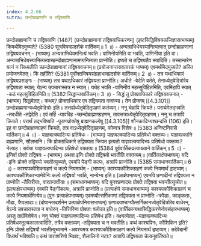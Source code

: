 ```yaml
---
index: 4.2.66
sutra: छन्दोब्राह्मणानि च तद्विषयाणि

---
```

छन्दोब्राह्मणानि च तद्विषयाणि (1487) (छन्दोब्राह्मणानां तद्विषयाधिकरणम्) (इष्टसिद्धिविषयकजिज्ञासाभाष्यम्) किमर्थमिदमुच्यते? (5380 सूत्रविषयप्रदर्शकं वार्तिकम्॥ 1 ॥) - अन्यत्राभिधेयस्यानित्यत्वात् छन्दोब्राह्मणानां तद्विषयवचनम् - (भाष्यम्) अन्यत्राभिधेयमनित्यं भवति। पाणिनीयमिति वा भवति, पाणिनीया इति वा। अन्यत्राभिधेयस्यानित्यत्वाच्छन्दोब्राह्मणानामप्यनित्यता प्राप्नोति। इष्यते च तद्विषयतैव स्यादिति। तच्चान्तरेण यत्नं न सिध्यतीति च्छन्दोब्राह्मणानां तद्विषयवचनम्॥ (प्रयोजनान्तरावतारकं भाष्यम्) एवमर्थमिदमुच्यते? अस्ति प्रयोजनमेतत्। किं तर्हीति? (5381 पूर्वोक्तविषयसंग्रहाभावप्रदर्शकं वार्तिकम्॥ 2 ॥) - तत्र यथाधिकारं तद्विषयप्रसङ्गः - (भाष्यम्) तत्र यथाऽधिकारं तद्विषयता प्राप्नोति। अधीते -वेदेति वर्तते, तेनाध्येतृवेदित्रोरेव तद्विषयता स्यात्; येऽन्य उपचारास्तत्र न स्यात्। यथेह भवति -पाणिनीयं महत्सुविहितमिति, एवमिहापि स्यात् -कठं महत्सुविहितमिति॥ (5382 सिद्धान्तवार्तिकम्॥ 3 ॥) - सिद्धं तु प्रोक्ताधिकारे तद्विषयवचनात् - (भाष्यम्) सिद्धमेतत्। कथम्? प्रोक्ताधिकार एव तद्विषयता वक्तव्या। तेन प्रोक्तम् [[4.3.101]] छन्दोब्राह्मणान्यध्येतृवेदित्रोः इति॥ तत्तर्ह्यध्येतृवेदितृग्रहणं कर्तव्यम्। ननु चेहापि क्रियते। परार्थमेतद्भवति -तदधीते -तद्वेदेति। एवं तर्हि -यावदिह -च्छन्दोब्राह्मणग्रहणम्, तावत्तत्राध्येतृवेदितृग्रहणम्। ननु च तत्रापि क्रियते। परार्थं तद्भविष्यति -पुराणप्रोक्तेषु ब्राह्मणकल्पेषु [[4.3.105]] शौनकादिभ्यश्छन्दसि (106) इति। इह वा छन्दोब्राह्मणग्रहणं क्रियते, तत्र वाऽध्येतृवेदितृग्रहणम्, कोन्वत्र विशेषः॥ (5383 अनिष्टनिरासे वार्तिकम्॥ 4 ॥) - याज्ञवल्क्यादिभ्यः प्रतिषेधः - (भाष्यम्) याज्ञवल्क्यादिभ्यः प्रतिषेधो वक्तव्यः। याज्ञवल्कानि ब्राह्मणानि, सौलभानि। किं प्रोक्ताधिकारे तद्विषयता क्रियत इत्यतो याज्ञवल्क्यादिभ्यः प्रतिषेधो वक्तव्यः? नेत्याह। सर्वथा याज्ञवल्क्यादिभ्यः प्रतिषेधो वक्तव्यः॥ (5384 पूर्ववार्तिकप्रत्याख्याने वार्तिकम्॥ 5 ॥) - इनिर्वा प्रोक्ते तद्विषयः - (भाष्यम्) अथवा इनिः प्रोक्ते तद्विषयो भवतीति वक्तव्यम्॥ (वार्तिकाक्षेपभाष्यम्) यदि -इनिः प्रोक्ते तद्विषयो भवतीत्युच्यते, एवमपि पैङ्गी कल्पः, अत्रापि प्राप्नोति॥ (5385 समाधानवार्तिकम्॥ 6 ॥) - काश्यपकौशिकग्रहणं च कल्पे नियमार्थम् - (भाष्यम्) काश्यपकौशिकग्रहणं कल्पे नियमार्थं द्रष्टव्यम्। काश्यपकौशिकाभ्यामेवेनिः कल्पे तद्विषयो भवति, नान्येभ्य इति॥ (आक्षेपभाष्यम्) एवमपि छणादीनां तद्विषयता न प्राप्नोति -तैत्तिरीयाः, वारतन्तवीयाः॥ (समाधानभाष्यम्) यदि पुनश्छणादयः प्रोक्ते तद्विषया भवन्तीत्युच्येत॥ (प्रत्याक्षेपभाष्यम्) एवमपि पैङ्गीकल्पः, अत्रापि प्राप्नोति॥ (प्रत्याक्षेपे समाधानभाष्यम्) काश्यपकौशिकग्रहणं च कल्पे नियमार्थमित्येव॥ (पुनः प्रत्याक्षेपभाष्यम्) एवमप्यौत्सर्गिकाणां तद्विषयता न प्राप्नोति -क्रौडाः, काङ्कताः, मौदाः, पैप्पलादाः॥ (दोषान्तरदर्शनेन प्रत्याक्षेपनिरासभाष्यम्) छणादयश्चाप्यौत्सर्गिकानध्येतृवेदित्रोरेव बाधेरन्, येऽन्ये उपचारास्तत्र न बाधेरन् -तित्तिरिणा प्रोक्ताः श्लोका इति॥ (वार्तिकान्यथासिद्धिकरणेनोपसंहारभाष्यम्) अस्तु तर्ह्यविशेषेण। ननु चोक्तं याज्ञवल्क्यादिभ्यः प्रतिषेध इति। वक्ष्यत्येतत् -याज्ञवल्क्यादिभ्यः प्रतिषेधस्तुल्यकालत्वादिति, तत्रैव वक्तव्यम् -तद्विषयता च न भवतीति॥ कथं काश्यपिनः, कौशिकिन इति? इनिः प्रोक्ते तद्विषयौ भवतीत्युच्यमाने -अवश्यमत्र काश्यपकौशिकग्रहणं कल्पे नियमार्थं द्रष्टव्यम्। तदेवेदानीं विध्यर्थं भविष्यति॥ कथं पाराशरिणो भिक्षवः, शैलालिनो नटाः? अत्रापि तद्विषयता चेत्यनुवर्तिष्यते॥